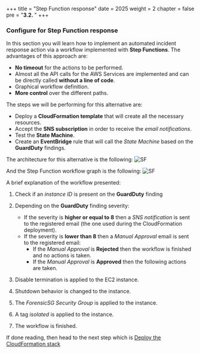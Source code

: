 +++
title = "Step Function response"
date = 2025
weight = 2
chapter = false
pre = "<b>3.2. </b>"
+++

### Configure for Step Function response

In this section you will learn how to implement an automated incident response action via a workflow implemented with **Step Functions**. The advantages of this approach are:
   - **No timeout** for the actions to be performed.
   - Almost all the API calls for the AWS Services are implemented and can be directly called **without a line of code**.
   - Graphical workflow definition.
   - **More control** over the different paths.

The steps we will be performing for this alternative are:
   - Deploy a **CloudFormation template** that will create all the necessary resources.
   - Accept the **SNS subscription** in order to receive the _email notifications_.
   - Test the **State Machine**.
   - Create an **EventBridge** rule that will call the _State Machine_ based on the **GuardDuty** findings.

The architecture for this alternative is the following:
   ![SF](../../images/1/Workshop_Step_Function.jpg?width=90pc)

And the Step Function workflow graph is the following:
   ![SF](../../images/1/Step_Functions_workflow.png?width=90pc)

A brief explanation of the workflow presented:

1. Check if an _instance ID_ is present on the **GuardDuty** finding
2. Depending on the **GuardDuty** finding severity:

   - If the severity is **higher or equal to 8** then a _SNS notification_ is sent to the registered email (the one used during the CloudFormation deployment).
   - If the severity is **lower than 8** then a _Manual Approval_ email is sent to the registered email:
      - If the _Manual Approval_ is **Rejected** then the workflow is finished and no actions is taken.
      - If the _Manual Approval_ is **Approved** then the following actions are taken.

3. Disable termination is applied to the EC2 instance.
4. Shutdown behavior is changed to the instance.
5. The _ForensicSG Security Group_ is applied to the instance.
6. A tag _isolated_ is applied to the instance.
7. The workflow is finished.

If done reading, then head to the next step which is [Deploy the CloudFormation stack](3.2.1-Deploy-the-CloudFormation-stack)